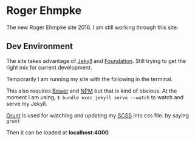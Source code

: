 Roger Ehmpke
===================

The new Roger Ehmpke site 2016. I am still working through this site.

## Dev Environment
The site takes advantage of [Jekyll](https://jekyllrb.com/) and [Foundation](http://foundation.zurb.com/). Still trying to get the right mix for current development.

Temporarily I am running my site with the following in the terminal.

This also requires [Bower](https://bower.io/) and [NPM](https://www.npmjs.com/) but that is kind of obvious.
At the moment I am using, `$ bundle exec jekyll serve --watch` to watch and serve my Jekyll.

[Grunt](http://gruntjs.com/) is used for watching and updating my [SCSS](http://sass-lang.com/documentation/file.SCSS_FOR_SASS_USERS.html) into css file. by saying `grunt`

Then it can be loaded at **localhost:4000**
